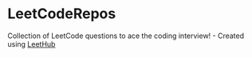 # LeetCodeRepos
Collection of LeetCode questions to ace the coding interview! - Created using [LeetHub](https://github.com/QasimWani/LeetHub)
